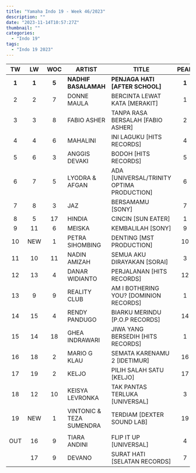 ```yaml
---
title: "Yamaha Indo 19 - Week 46/2023"
description: ""
date: "2023-11-14T10:57:27Z"
thumbnail: ""
categories:
  - "Indo 19"
tags:
  - "Indo 19 2023"
---
```

<!--more-->
|TW|LW|WOC|ARTIST|TITLE|PEAK|
|:----:|:----:|:----:|----|----|:----:|
|**1**|**1**|**5**|**NADHIF BASALAMAH**|**PENJAGA HATI [AFTER SCHOOL]**|**1**|
|2|2|7|DONNE MAULA|BERCINTA LEWAT KATA [MERAKIT]|1|
|3|3|8|FABIO ASHER|TANPA RASA BERSALAH [FABIO ASHER]|2|
|4|4|6|MAHALINI|INI LAGUKU [HITS RECORDS]|4|
|5|6|3|ANGGIS DEVAKI|BODOH [HITS RECORDS]|5|
|6|7|5|LYODRA & AFGAN|ADA [UNIVERSAL/TRINITY OPTIMA PRODUCTION]|6|
|7|8|3|JAZ|BERSAMAMU [SONY]|7|
|8|5|17|HINDIA|CINCIN [SUN EATER]|1|
|9|11|6|MEISKA|KEMBALILAH [SONY]|9|
|10|NEW|1|PETRA SIHOMBING|DENTING [MST PRODUCTION]|10|
|11|10|11|NADIN AMIZAH|SEMUA AKU DIRAYAKAN [SORAI]|3|
|12|13|4|DANAR WIDIANTO|PERJALANAN [HITS RECORDS]|12|
|13|9|9|REALITY CLUB|AM I BOTHERING YOU? [DOMINION RECORDS]|1|
|14|15|4|RENDY PANDUGO|BIARKU MERINDU [P.O.P RECORDS]|14|
|15|14|18|GHEA INDRAWARI|JIWA YANG BERSEDIH [HITS RECORDS]|1|
|16|18|2|MARIO G KLAU|SEMATA KARENAMU 2 [IDETIMUR]|16|
|17|19|2|KELJO|PILIH SALAH SATU [KELJO]|17|
|18|12|10|KEISYA LEVRONKA|TAK PANTAS TERLUKA [UNIVERSAL]|3|
|19|NEW|1|VINTONIC & TEZA SUMENDRA|TERDIAM [DEXTER SOUND LAB]|19|
| | | | | | |
|OUT|16|9|TIARA ANDINI|FLIP IT UP [UNIVERSAL]|4|
| |17|9|DEVANO|SURAT HATI [SELATAN RECORDS]|7|
